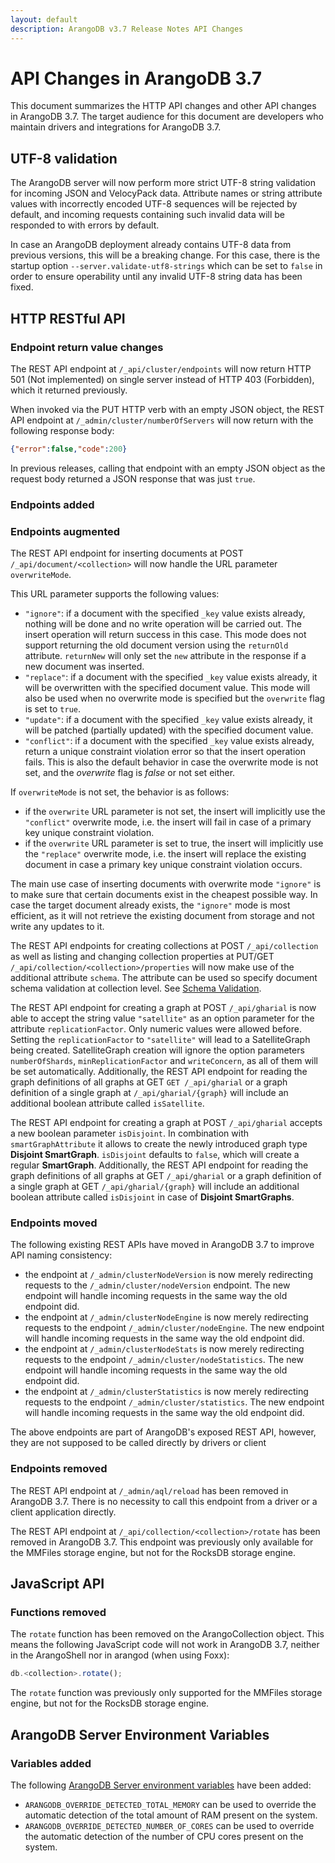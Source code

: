```yaml
---
layout: default
description: ArangoDB v3.7 Release Notes API Changes
---
```

API Changes in ArangoDB 3.7
===========================

This document summarizes the HTTP API changes and other API changes in ArangoDB 3.7.
The target audience for this document are developers who maintain drivers and
integrations for ArangoDB 3.7.

## UTF-8 validation

The ArangoDB server will now perform more strict UTF-8 string validation for
incoming JSON and VelocyPack data. Attribute names or string attribute values
with incorrectly encoded UTF-8 sequences will be rejected by default, and
incoming requests containing such invalid data will be responded to with errors
by default.

In case an ArangoDB deployment already contains UTF-8 data from previous
versions, this will be a breaking change. For this case, there is the startup
option `--server.validate-utf8-strings` which can be set to `false` in order to
ensure operability until any invalid UTF-8 string data has been fixed.

## HTTP RESTful API

### Endpoint return value changes

The REST API endpoint at `/_api/cluster/endpoints` will now return HTTP 501 (Not
implemented) on single server instead of HTTP 403 (Forbidden), which it returned
previously.

When invoked via the PUT HTTP verb with an empty JSON object, the REST API
endpoint at `/_admin/cluster/numberOfServers` will now return with the
following response body:

```json
{"error":false,"code":200}
```

In previous releases, calling that endpoint with an empty JSON object as
the request body returned a JSON response that was just `true`.

### Endpoints added

### Endpoints augmented

The REST API endpoint for inserting documents at POST `/_api/document/<collection>`
will now handle the URL parameter `overwriteMode`.

This URL parameter supports the following values:

- `"ignore"`: if a document with the specified `_key` value exists already,
  nothing will be done and no write operation will be carried out. The
  insert operation will return success in this case. This mode does not
  support returning the old document version using the `returnOld`
  attribute. `returnNew` will only set the `new` attribute in the response
  if a new document was inserted.
- `"replace"`: if a document with the specified `_key` value exists already,
  it will be overwritten with the specified document value. This mode will
  also be used when no overwrite mode is specified but the `overwrite`
  flag is set to `true`.
- `"update"`: if a document with the specified `_key` value exists already,
  it will be patched (partially updated) with the specified document value.
- `"conflict"`: if a document with the specified `_key` value exists already,
  return a unique constraint violation error so that the insert operation
  fails. This is also the default behavior in case the overwrite mode is
  not set, and the *overwrite* flag is *false* or not set either.

If `overwriteMode` is not set, the behavior is as follows:

- if the `overwrite` URL parameter is not set, the insert will implicitly
  use the `"conflict"` overwrite mode, i.e. the insert will fail in case of a
  primary key unique constraint violation.
- if the `overwrite` URL parameter is set to true, the insert will implicitly
  use the `"replace"` overwrite mode, i.e. the insert will replace the existing
  document in case a primary key unique constraint violation occurs.

The main use case of inserting documents with overwrite mode `"ignore"` is
to make sure that certain documents exist in the cheapest possible way.
In case the target document already exists, the `"ignore"` mode is most
efficient, as it will not retrieve the existing document from storage and
not write any updates to it.

The REST API endpoints for creating collections at POST `/_api/collection` as well
as listing and changing collection properties at PUT/GET
`/_api/collection/<collection>/properties` will now make use of the additional
attribute `schema`. The attribute can be used so specify document schema
validation at collection level. See
[Schema Validation](data-modeling-documents-schema-validation.html).

The REST API endpoint for creating a graph at POST `/_api/gharial` is now able
to accept the string value `"satellite"` as an option parameter for the
attribute `replicationFactor`. Only numeric values were allowed before. Setting
the `replicationFactor` to `"satellite"` will lead to a SatelliteGraph being
created. SatelliteGraph creation will ignore the option parameters
`numberOfShards`, `minReplicationFactor` and `writeConcern`, as all of them
will be set automatically. Additionally, the REST API endpoint for reading the
graph definitions of all graphs at GET `GET /_api/gharial` or a graph
definition of a single graph at `/_api/gharial/{graph}` will include an
additional boolean attribute called `isSatellite`.

The REST API endpoint for creating a graph at POST `/_api/gharial` accepts a
new boolean parameter `isDisjoint`. In combination with `smartGraphAttribute`
it allows to create the newly introduced graph type **Disjoint SmartGraph**.
`isDisjoint` defaults to `false`, which will create a regular **SmartGraph**.
Additionally, the REST API endpoint for reading the graph definitions of all
graphs at GET `/_api/gharial` or a graph definition of a single graph at
GET `/_api/gharial/{graph}` will include an additional boolean attribute
called `isDisjoint` in case of **Disjoint SmartGraphs**.

### Endpoints moved

The following existing REST APIs have moved in ArangoDB 3.7 to improve API
naming consistency:

- the endpoint at `/_admin/clusterNodeVersion` is now merely redirecting requests
  to the `/_admin/cluster/nodeVersion` endpoint. The new endpoint will handle
  incoming requests in the same way the old endpoint did.
- the endpoint at `/_admin/clusterNodeEngine` is now merely redirecting requests
  to the endpoint `/_admin/cluster/nodeEngine`. The new endpoint will handle
  incoming requests in the same way the old endpoint did.
- the endpoint at `/_admin/clusterNodeStats` is now merely redirecting requests
  to the endpoint `/_admin/cluster/nodeStatistics`. The new endpoint will handle
  incoming requests in the same way the old endpoint did.
- the endpoint at `/_admin/clusterStatistics` is now merely redirecting requests
  to the endpoint `/_admin/cluster/statistics`. The new endpoint will handle
  incoming requests in the same way the old endpoint did.

The above endpoints are part of ArangoDB's exposed REST API, however, they are
not supposed to be called directly by drivers or client

### Endpoints removed

The REST API endpoint at `/_admin/aql/reload` has been removed in ArangoDB 3.7.
There is no necessity to call this endpoint from a driver or a client application
directly.

The REST API endpoint at `/_api/collection/<collection>/rotate` has been removed
in ArangoDB 3.7. This endpoint was previously only available for the MMFiles
storage engine, but not for the RocksDB storage engine.

## JavaScript API

### Functions removed

The `rotate` function has been removed on the ArangoCollection object. This
means the following JavaScript code will not work in ArangoDB 3.7, neither in
the ArangoShell nor in arangod (when using Foxx):

```js
db.<collection>.rotate();
```

The `rotate` function was previously only supported for the MMFiles storage
engine, but not for the RocksDB storage engine.

## ArangoDB Server Environment Variables

### Variables added

The following [ArangoDB Server environment variables](programs-arangod-env-vars.html)
have been added:

- `ARANGODB_OVERRIDE_DETECTED_TOTAL_MEMORY` can be used to override the
  automatic detection of the total amount of RAM present on the system.
- `ARANGODB_OVERRIDE_DETECTED_NUMBER_OF_CORES` can be used to override the
  automatic detection of the number of CPU cores present on the system.
